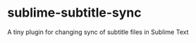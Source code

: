 sublime-subtitle-sync
=====================

A tiny plugin for changing sync of subtitle files in Sublime Text
